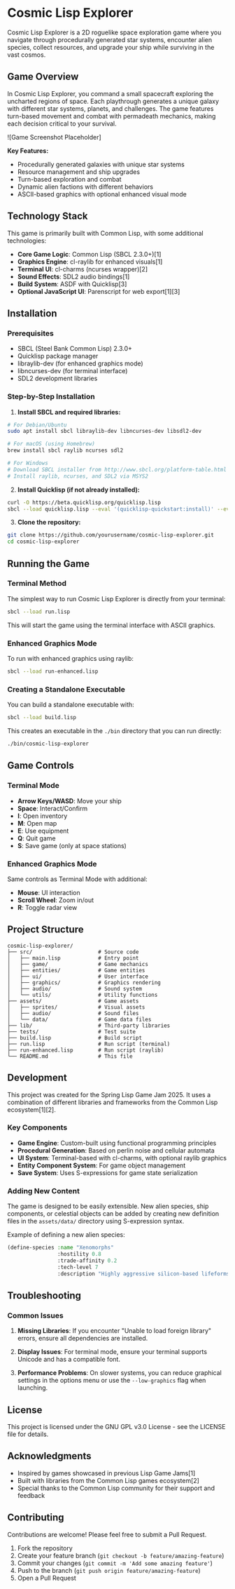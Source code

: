 # Cosmic Lisp Explorer

Cosmic Lisp Explorer is a 2D roguelike space exploration game where you navigate through procedurally generated star systems, encounter alien species, collect resources, and upgrade your ship while surviving in the vast cosmos.

## Game Overview

In Cosmic Lisp Explorer, you command a small spacecraft exploring the uncharted regions of space. Each playthrough generates a unique galaxy with different star systems, planets, and challenges. The game features turn-based movement and combat with permadeath mechanics, making each decision critical to your survival.

![Game Screenshot Placeholder]

**Key Features:**
- Procedurally generated galaxies with unique star systems
- Resource management and ship upgrades
- Turn-based exploration and combat
- Dynamic alien factions with different behaviors
- ASCII-based graphics with optional enhanced visual mode

## Technology Stack

This game is primarily built with Common Lisp, with some additional technologies:

- **Core Game Logic**: Common Lisp (SBCL 2.3.0+)[1]
- **Graphics Engine**: cl-raylib for enhanced visuals[1]
- **Terminal UI**: cl-charms (ncurses wrapper)[2]
- **Sound Effects**: SDL2 audio bindings[1]
- **Build System**: ASDF with Quicklisp[3]
- **Optional JavaScript UI**: Parenscript for web export[1][3]

## Installation

### Prerequisites

- SBCL (Steel Bank Common Lisp) 2.3.0+
- Quicklisp package manager
- libraylib-dev (for enhanced graphics mode)
- libncurses-dev (for terminal interface)
- SDL2 development libraries

### Step-by-Step Installation

1. **Install SBCL and required libraries:**

```bash
# For Debian/Ubuntu
sudo apt install sbcl libraylib-dev libncurses-dev libsdl2-dev

# For macOS (using Homebrew)
brew install sbcl raylib ncurses sdl2

# For Windows
# Download SBCL installer from http://www.sbcl.org/platform-table.html
# Install raylib, ncurses, and SDL2 via MSYS2
```

2. **Install Quicklisp (if not already installed):**

```bash
curl -O https://beta.quicklisp.org/quicklisp.lisp
sbcl --load quicklisp.lisp --eval '(quicklisp-quickstart:install)' --eval '(ql:add-to-init-file)' --quit
```

3. **Clone the repository:**

```bash
git clone https://github.com/yourusername/cosmic-lisp-explorer.git
cd cosmic-lisp-explorer
```

## Running the Game

### Terminal Method

The simplest way to run Cosmic Lisp Explorer is directly from your terminal:

```bash
sbcl --load run.lisp
```

This will start the game using the terminal interface with ASCII graphics.

### Enhanced Graphics Mode

To run with enhanced graphics using raylib:

```bash
sbcl --load run-enhanced.lisp
```

### Creating a Standalone Executable

You can build a standalone executable with:

```bash
sbcl --load build.lisp
```

This creates an executable in the `./bin` directory that you can run directly:

```bash
./bin/cosmic-lisp-explorer
```

## Game Controls

### Terminal Mode
- **Arrow Keys/WASD**: Move your ship
- **Space**: Interact/Confirm
- **I**: Open inventory
- **M**: Open map
- **E**: Use equipment
- **Q**: Quit game
- **S**: Save game (only at space stations)

### Enhanced Graphics Mode
Same controls as Terminal Mode with additional:
- **Mouse**: UI interaction
- **Scroll Wheel**: Zoom in/out
- **R**: Toggle radar view

## Project Structure

```
cosmic-lisp-explorer/
├── src/                     # Source code
│   ├── main.lisp            # Entry point
│   ├── game/                # Game mechanics
│   ├── entities/            # Game entities
│   ├── ui/                  # User interface
│   ├── graphics/            # Graphics rendering
│   ├── audio/               # Sound system
│   └── utils/               # Utility functions
├── assets/                  # Game assets
│   ├── sprites/             # Visual assets
│   ├── audio/               # Sound files
│   └── data/                # Game data files
├── lib/                     # Third-party libraries
├── tests/                   # Test suite
├── build.lisp               # Build script
├── run.lisp                 # Run script (terminal)
├── run-enhanced.lisp        # Run script (raylib)
└── README.md                # This file
```

## Development

This project was created for the Spring Lisp Game Jam 2025. It uses a combination of different libraries and frameworks from the Common Lisp ecosystem[1][2].

### Key Components

- **Game Engine**: Custom-built using functional programming principles
- **Procedural Generation**: Based on perlin noise and cellular automata
- **UI System**: Terminal-based with cl-charms, with optional raylib graphics
- **Entity Component System**: For game object management
- **Save System**: Uses S-expressions for game state serialization

### Adding New Content

The game is designed to be easily extensible. New alien species, ship components, or celestial objects can be added by creating new definition files in the `assets/data/` directory using S-expression syntax.

Example of defining a new alien species:

```lisp
(define-species :name "Xenomorphs"
                :hostility 0.8
                :trade-affinity 0.2
                :tech-level 7
                :description "Highly aggressive silicon-based lifeforms that thrive in vacuum.")
```

## Troubleshooting

### Common Issues

1. **Missing Libraries**: If you encounter "Unable to load foreign library" errors, ensure all dependencies are installed.

2. **Display Issues**: For terminal mode, ensure your terminal supports Unicode and has a compatible font.

3. **Performance Problems**: On slower systems, you can reduce graphical settings in the options menu or use the `--low-graphics` flag when launching.

## License

This project is licensed under the GNU GPL v3.0 License - see the LICENSE file for details.

## Acknowledgments

- Inspired by games showcased in previous Lisp Game Jams[1]
- Built with libraries from the Common Lisp games ecosystem[2]
- Special thanks to the Common Lisp community for their support and feedback

## Contributing

Contributions are welcome! Please feel free to submit a Pull Request.

1. Fork the repository
2. Create your feature branch (`git checkout -b feature/amazing-feature`)
3. Commit your changes (`git commit -m 'Add some amazing feature'`)
4. Push to the branch (`git push origin feature/amazing-feature`)
5. Open a Pull Request
